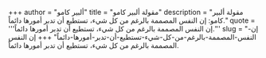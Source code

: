 +++
author = "ألبير كامو"
title = "مقولة ألبير كامو"
description = "مقولة ألبير كامو: إن النفس المصممة بالرغم من كل شيء، تستطيع أن تدبر أمورها دائماً."
quote = '''إن النفس المصممة بالرغم من كل شيء، تستطيع أن تدبر أمورها دائماً.'''
slug = "إن-النفس-المصممة-بالرغم-من-كل-شيء-تستطيع-أن-تدبر-أمورها-دائماً"
+++
إن النفس المصممة بالرغم من كل شيء، تستطيع أن تدبر أمورها دائماً.
